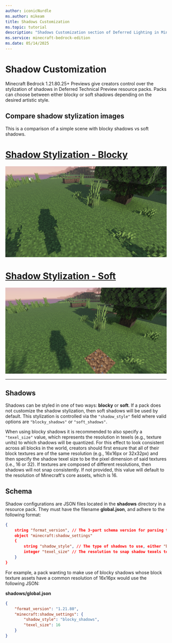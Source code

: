```yaml
---
author: iconicNurdle
ms.author: mikeam
title: Shadows Customization
ms.topic: tutorial
description: "Shadows Customization section of Deferred Lighting in Minecraft: Bedrock Edition."
ms.service: minecraft-bedrock-edition
ms.date: 05/14/2025
---
```


# Shadow Customization

Minecraft Bedrock 1.21.80.25+ Previews give creators control over the stylization of shadows in Deferred Technical Preview resource packs. Packs can choose between either blocky or soft shadows depending on the desired artistic style.

## Compare shadow stylization images

This is a comparison of a simple scene with blocky shadows vs soft shadows.

# [Shadow Stylization - Blocky](#tab/ShadowStylizationBlocky)

![Image showing a tree in a field in Minecraft with blocky shadow stylization enabled so that the shadows cast by the tree and the player's body are pixelated and snapped to the texel grid](Media/shadows_blocky.png)

# [Shadow Stylization - Soft](#tab/ShadowStylizationSoft)

![Image showing a tree in a field in Minecraft with soft shadow stylization enabled so that the shadows cast by the tree and the player's body are smoothed and have a soft falloff on the edges](Media/shadows_soft.png)

---

## Shadows

Shadows can be styled in one of two ways: **blocky** or **soft**. If a pack does not customize the shadow stylization, then soft shadows will be used by default. This stylization is controlled via the `"shadow_style"` field where valid options are `"blocky_shadows"` or `"soft_shadows"`.

When using blocky shadows it is recommended to also specify a `"texel_size"` value, which represents the resolution in texels (e.g., texture units) to which shadows will be quantized. For this effect to look consistent across all blocks in the world, creators should first ensure that all of their block textures are of the same resolution (e.g., 16x16px or 32x32px) and then specify the shadow texel size to be the pixel dimension of said textures (i.e., 16 or 32). If textures are composed of different resolutions, then shadows will not snap consistently. If not provided, this value will default to the resolution of Minecraft's core assets, which is 16.

## Schema

Shadow configurations are JSON files located in the **shadows** directory in a resource pack. They must have the filename **global.json**, and adhere to the following format:

```json
{
    string "format_version", // The 3-part schema version for parsing these shadow settings.
    object "minecraft:shadow_settings"
    {
        string "shadow_style", // The type of shadows to use, either "blocky_shadows" or "soft_shadows"
        integer "texel_size" // The resolution to snap shadow texels to; recommended to use the same resolution as block texture assets in the accompanying pack
    }
}
```

For example, a pack wanting to make use of blocky shadows whose block texture assets have a common resolution of 16x16px would use the following JSON:

**shadows/global.json**
```json
{
    "format_version": "1.21.80",
    "minecraft:shadow_settings": {
        "shadow_style": "blocky_shadows",
        "texel_size": 16
    }
}
```
